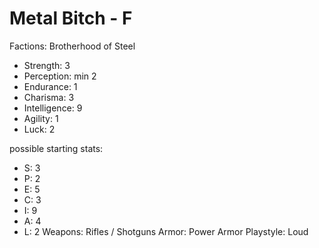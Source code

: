 # Metal Bitch - F

Factions: Brotherhood of Steel
- Strength: 3
- Perception: min 2
- Endurance: 1
- Charisma: 3
- Intelligence: 9
- Agility: 1
- Luck: 2

possible starting stats:
- S: 3
- P: 2
- E: 5
- C: 3
- I: 9
- A: 4
- L: 2
Weapons: Rifles / Shotguns
Armor: Power Armor
Playstyle: Loud